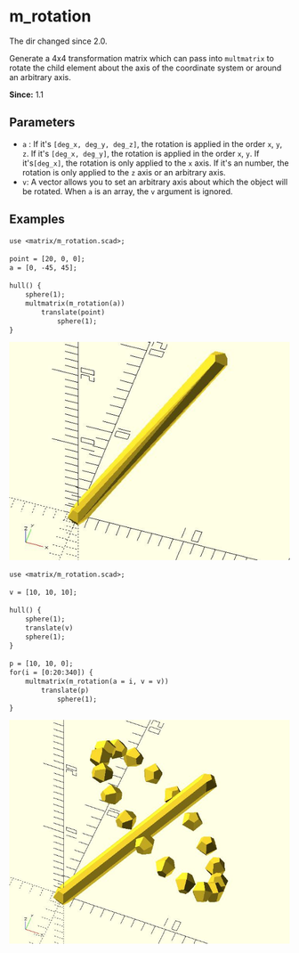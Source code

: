 # m_rotation

The dir changed since 2.0. 

Generate a 4x4 transformation matrix which can pass into `multmatrix` to rotate the child element about the axis of the coordinate system or around an arbitrary axis. 

**Since:** 1.1

## Parameters

- `a` : If it's `[deg_x, deg_y, deg_z]`, the rotation is applied in the order `x`, `y`, `z`. If it's `[deg_x, deg_y]`, the rotation is applied in the order `x`, `y`.  If it's`[deg_x]`, the rotation is only applied to the `x` axis. If it's an number, the rotation is only applied to the `z` axis or an arbitrary axis.
- `v`: A vector allows you to set an arbitrary axis about which the object will be rotated. When `a` is an array, the `v` argument is ignored. 

## Examples

	use <matrix/m_rotation.scad>;

	point = [20, 0, 0];
	a = [0, -45, 45];

	hull() {
		sphere(1);
		multmatrix(m_rotation(a))    
			translate(point) 
				sphere(1);   
	}  

![m_rotation](images/lib2x-m_rotation-1.JPG)

	use <matrix/m_rotation.scad>;

	v = [10, 10, 10];

	hull() {
		sphere(1);
		translate(v)
		sphere(1);   
	}

	p = [10, 10, 0];
	for(i = [0:20:340]) {
		multmatrix(m_rotation(a = i, v = v))
			translate(p) 
				sphere(1);  
	}

![m_rotation](images/lib2x-m_rotation-2.JPG)